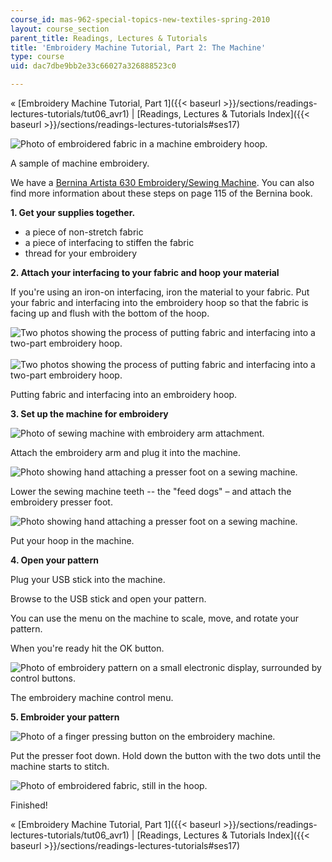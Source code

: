 ```yaml
---
course_id: mas-962-special-topics-new-textiles-spring-2010
layout: course_section
parent_title: Readings, Lectures & Tutorials
title: 'Embroidery Machine Tutorial, Part 2: The Machine'
type: course
uid: dac7dbe9bb2e33c66027a326888523c0

---
```


« [Embroidery Machine Tutorial, Part 1]({{< baseurl >}}/sections/readings-lectures-tutorials/tut06_avr1) | [Readings, Lectures & Tutorials Index]({{< baseurl >}}/sections/readings-lectures-tutorials#ses17)

![Photo of embroidered fabric in a machine embroidery hoop.](/courses/media-arts-and-sciences/mas-962-special-topics-new-textiles-spring-2010/readings-lectures-tutorials/tut17_embr2/embroidery.jpg)

A sample of machine embroidery.

We have a [Bernina Artista 630 Embroidery/Sewing Machine](http://www.berninausa.com/product_detail-n2-i13-sUS.html). You can also find more information about these steps on page 115 of the Bernina book.

**1\. Get your supplies together.**

*   a piece of non-stretch fabric
*   a piece of interfacing to stiffen the fabric
*   thread for your embroidery

**2\. Attach your interfacing to your fabric and hoop your material**

If you're using an iron-on interfacing, iron the material to your fabric. Put your fabric and interfacing into the embroidery hoop so that the fabric is facing up and flush with the bottom of the hoop.

![Two photos showing the process of putting fabric and interfacing into a two-part embroidery hoop.](/courses/media-arts-and-sciences/mas-962-special-topics-new-textiles-spring-2010/readings-lectures-tutorials/tut17_embr2/hoop.jpg)     ![Two photos showing the process of putting fabric and interfacing into a two-part embroidery hoop.](/courses/media-arts-and-sciences/mas-962-special-topics-new-textiles-spring-2010/readings-lectures-tutorials/tut17_embr2/hoop2.jpg)

Putting fabric and interfacing into an embroidery hoop.

**3\. Set up the machine for embroidery**

![Photo of sewing machine with embroidery arm attachment.](/courses/media-arts-and-sciences/mas-962-special-topics-new-textiles-spring-2010/readings-lectures-tutorials/tut17_embr2/embroidery_arm.jpg)

Attach the embroidery arm and plug it into the machine.

![Photo showing hand attaching a presser foot on a sewing machine.](/courses/media-arts-and-sciences/mas-962-special-topics-new-textiles-spring-2010/readings-lectures-tutorials/tut17_embr2/presser_foot.jpg)

Lower the sewing machine teeth -- the "feed dogs" – and attach the embroidery presser foot.

![Photo showing hand attaching a presser foot on a sewing machine.](/courses/media-arts-and-sciences/mas-962-special-topics-new-textiles-spring-2010/readings-lectures-tutorials/tut17_embr2/ready_to_embroider.jpg)

Put your hoop in the machine.

**4\. Open your pattern**

Plug your USB stick into the machine.

Browse to the USB stick and open your pattern.

You can use the menu on the machine to scale, move, and rotate your pattern.

When you're ready hit the OK button.

![Photo of embroidery pattern on a small electronic display, surrounded by control buttons.](/courses/media-arts-and-sciences/mas-962-special-topics-new-textiles-spring-2010/readings-lectures-tutorials/tut17_embr2/embroidery_machinescreen.jpg)

The embroidery machine control menu.

**5\. Embroider your pattern**

![Photo of a finger pressing button on the embroidery machine.](/courses/media-arts-and-sciences/mas-962-special-topics-new-textiles-spring-2010/readings-lectures-tutorials/tut17_embr2/embroidery_machinesreen2.jpg)

Put the presser foot down. Hold down the button with the two dots until the machine starts to stitch.

![Photo of embroidered fabric, still in the hoop.](/courses/media-arts-and-sciences/mas-962-special-topics-new-textiles-spring-2010/readings-lectures-tutorials/tut17_embr2/embroidery.jpg)

Finished!

« [Embroidery Machine Tutorial, Part 1]({{< baseurl >}}/sections/readings-lectures-tutorials/tut06_avr1) | [Readings, Lectures & Tutorials Index]({{< baseurl >}}/sections/readings-lectures-tutorials#ses17)